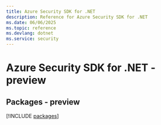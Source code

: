 ```yaml
---
title: Azure Security SDK for .NET
description: Reference for Azure Security SDK for .NET
ms.date: 06/06/2025
ms.topic: reference
ms.devlang: dotnet
ms.service: security
---
```

# Azure Security SDK for .NET - preview
## Packages - preview
[!INCLUDE [packages](security-index.md)]